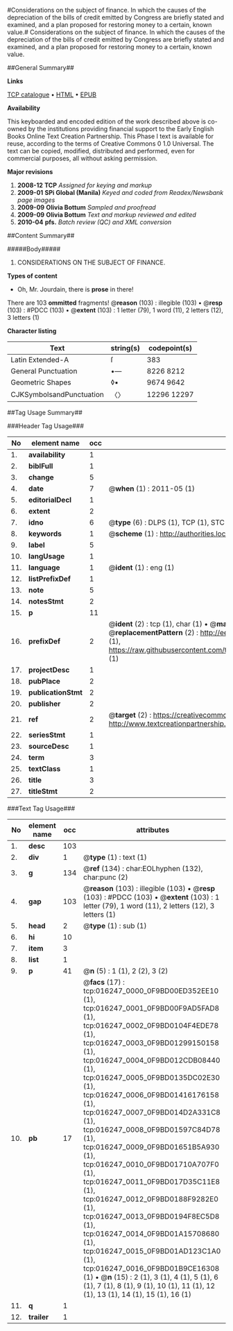 #Considerations on the subject of finance. In which the causes of the depreciation of the bills of credit emitted by Congress are briefly stated and examined, and a plan proposed for restoring money to a certain, known value.#
Considerations on the subject of finance. In which the causes of the depreciation of the bills of credit emitted by Congress are briefly stated and examined, and a plan proposed for restoring money to a certain, known value.

##General Summary##

**Links**

[TCP catalogue](http://www.ota.ox.ac.uk/tcp/)  • 
[HTML](http://tei.it.ox.ac.uk/tcp/Texts-HTML/free/N12/N12852.html)  • 
[EPUB](http://tei.it.ox.ac.uk/tcp/Texts-EPUB/free/N12/N12852.epub)

**Availability**

This keyboarded and encoded edition of the
	       work described above is co-owned by the institutions
	       providing financial support to the Early English Books
	       Online Text Creation Partnership. This Phase I text is
	       available for reuse, according to the terms of Creative
	       Commons 0 1.0 Universal. The text can be copied,
	       modified, distributed and performed, even for
	       commercial purposes, all without asking permission.

**Major revisions**

1. __2008-12__ __TCP__ *Assigned for keying and markup*
1. __2009-01__ __SPi Global (Manila)__ *Keyed and coded from Readex/Newsbank page images*
1. __2009-09__ __Olivia Bottum__ *Sampled and proofread*
1. __2009-09__ __Olivia Bottum__ *Text and markup reviewed and edited*
1. __2010-04__ __pfs.__ *Batch review (QC) and XML conversion*

##Content Summary##

#####Body#####

1. CONSIDERATIONS ON THE SUBJECT OF FINANCE.

**Types of content**

  * Oh, Mr. Jourdain, there is **prose** in there!

There are 103 **ommitted** fragments! 
 @__reason__ (103) : illegible (103)  •  @__resp__ (103) : #PDCC (103)  •  @__extent__ (103) : 1 letter (79), 1 word (11), 2 letters (12), 3 letters (1)

**Character listing**


|Text|string(s)|codepoint(s)|
|---|---|---|
|Latin Extended-A|ſ|383|
|General Punctuation|•—|8226 8212|
|Geometric Shapes|◊▪|9674 9642|
|CJKSymbolsandPunctuation|〈〉|12296 12297|

##Tag Usage Summary##

###Header Tag Usage###

|No|element name|occ|attributes|
|---|---|---|---|
|1.|__availability__|1||
|2.|__biblFull__|1||
|3.|__change__|5||
|4.|__date__|7| @__when__ (1) : 2011-05 (1)|
|5.|__editorialDecl__|1||
|6.|__extent__|2||
|7.|__idno__|6| @__type__ (6) : DLPS (1), TCP (1), STC (1), NOTIS (1), IMAGE-SET (1), EVANS-CITATION (1)|
|8.|__keywords__|1| @__scheme__ (1) : http://authorities.loc.gov/ (1)|
|9.|__label__|5||
|10.|__langUsage__|1||
|11.|__language__|1| @__ident__ (1) : eng (1)|
|12.|__listPrefixDef__|1||
|13.|__note__|5||
|14.|__notesStmt__|2||
|15.|__p__|11||
|16.|__prefixDef__|2| @__ident__ (2) : tcp (1), char (1)  •  @__matchPattern__ (2) : ([0-9\-]+):([0-9IVX]+) (1), (.+) (1)  •  @__replacementPattern__ (2) : http://eebo.chadwyck.com/downloadtiff?vid=$1&page=$2 (1), https://raw.githubusercontent.com/textcreationpartnership/Texts/master/tcpchars.xml#$1 (1)|
|17.|__projectDesc__|1||
|18.|__pubPlace__|2||
|19.|__publicationStmt__|2||
|20.|__publisher__|2||
|21.|__ref__|2| @__target__ (2) : https://creativecommons.org/publicdomain/zero/1.0/ (1), http://www.textcreationpartnership.org/docs/. (1)|
|22.|__seriesStmt__|1||
|23.|__sourceDesc__|1||
|24.|__term__|3||
|25.|__textClass__|1||
|26.|__title__|3||
|27.|__titleStmt__|2||


###Text Tag Usage###

|No|element name|occ|attributes|
|---|---|---|---|
|1.|__desc__|103||
|2.|__div__|1| @__type__ (1) : text (1)|
|3.|__g__|134| @__ref__ (134) : char:EOLhyphen (132), char:punc (2)|
|4.|__gap__|103| @__reason__ (103) : illegible (103)  •  @__resp__ (103) : #PDCC (103)  •  @__extent__ (103) : 1 letter (79), 1 word (11), 2 letters (12), 3 letters (1)|
|5.|__head__|2| @__type__ (1) : sub (1)|
|6.|__hi__|10||
|7.|__item__|3||
|8.|__list__|1||
|9.|__p__|41| @__n__ (5) : 1 (1), 2 (2), 3 (2)|
|10.|__pb__|17| @__facs__ (17) : tcp:016247_0000_0F9BD00ED352EE10 (1), tcp:016247_0001_0F9BD00F9AD5FAD8 (1), tcp:016247_0002_0F9BD0104F4EDE78 (1), tcp:016247_0003_0F9BD01299150158 (1), tcp:016247_0004_0F9BD012CDB08440 (1), tcp:016247_0005_0F9BD0135DC02E30 (1), tcp:016247_0006_0F9BD01416176158 (1), tcp:016247_0007_0F9BD014D2A331C8 (1), tcp:016247_0008_0F9BD01597C84D78 (1), tcp:016247_0009_0F9BD01651B5A930 (1), tcp:016247_0010_0F9BD01710A707F0 (1), tcp:016247_0011_0F9BD017D35C11E8 (1), tcp:016247_0012_0F9BD0188F9282E0 (1), tcp:016247_0013_0F9BD0194F8EC5D8 (1), tcp:016247_0014_0F9BD01A15708680 (1), tcp:016247_0015_0F9BD01AD123C1A0 (1), tcp:016247_0016_0F9BD01B9CE16308 (1)  •  @__n__ (15) : 2 (1), 3 (1), 4 (1), 5 (1), 6 (1), 7 (1), 8 (1), 9 (1), 10 (1), 11 (1), 12 (1), 13 (1), 14 (1), 15 (1), 16 (1)|
|11.|__q__|1||
|12.|__trailer__|1||
